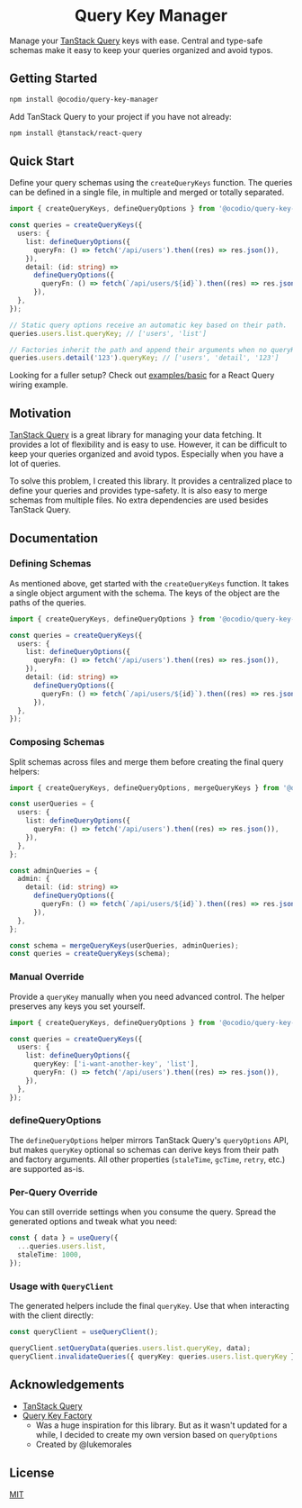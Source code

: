 <h1 align="center">Query Key Manager</h1>

Manage your [TanStack Query](https://tanstack.com/query/latest) keys with ease. Central and type-safe schemas make it easy to keep your queries organized and avoid typos.

## Getting Started

```bash
npm install @ocodio/query-key-manager
```

Add TanStack Query to your project if you have not already:

```bash
npm install @tanstack/react-query
```

## Quick Start

Define your query schemas using the `createQueryKeys` function. The queries can be defined in a single file, in multiple and merged or totally separated.

```ts
import { createQueryKeys, defineQueryOptions } from '@ocodio/query-key-manager';

const queries = createQueryKeys({
  users: {
    list: defineQueryOptions({
      queryFn: () => fetch('/api/users').then((res) => res.json()),
    }),
    detail: (id: string) =>
      defineQueryOptions({
        queryFn: () => fetch(`/api/users/${id}`).then((res) => res.json()),
      }),
  },
});

// Static query options receive an automatic key based on their path.
queries.users.list.queryKey; // ['users', 'list']

// Factories inherit the path and append their arguments when no queryKey is provided.
queries.users.detail('123').queryKey; // ['users', 'detail', '123']
```

Looking for a fuller setup? Check out [examples/basic](./examples/basic/README.md) for a React Query wiring example.

## Motivation

[TanStack Query](https://tanstack.com/query/latest) is a great library for managing your data fetching. It provides a lot of flexibility and is easy to use. However, it can be difficult to keep your queries organized and avoid typos. Especially when you have a lot of queries.

To solve this problem, I created this library. It provides a centralized place to define your queries and provides type-safety. It is also easy to merge schemas from multiple files. No extra dependencies are used besides TanStack Query.

## Documentation

### Defining Schemas

As mentioned above, get started with the `createQueryKeys` function. It takes a single object argument with the schema. The keys of the object are the paths of the queries.

```ts
import { createQueryKeys, defineQueryOptions } from '@ocodio/query-key-manager';

const queries = createQueryKeys({
  users: {
    list: defineQueryOptions({
      queryFn: () => fetch('/api/users').then((res) => res.json()),
    }),
    detail: (id: string) =>
      defineQueryOptions({
        queryFn: () => fetch(`/api/users/${id}`).then((res) => res.json()),
      }),
  },
});
```

### Composing Schemas

Split schemas across files and merge them before creating the final query helpers:

```ts
import { createQueryKeys, defineQueryOptions, mergeQueryKeys } from '@ocodio/query-key-manager';

const userQueries = {
  users: {
    list: defineQueryOptions({
      queryFn: () => fetch('/api/users').then((res) => res.json()),
    }),
  },
};

const adminQueries = {
  admin: {
    detail: (id: string) =>
      defineQueryOptions({
        queryFn: () => fetch(`/api/users/${id}`).then((res) => res.json()),
      }),
  },
};

const schema = mergeQueryKeys(userQueries, adminQueries);
const queries = createQueryKeys(schema);
```

### Manual Override

Provide a `queryKey` manually when you need advanced control. The helper preserves any keys you set yourself.

```ts
import { createQueryKeys, defineQueryOptions } from '@ocodio/query-key-manager';

const queries = createQueryKeys({
  users: {
    list: defineQueryOptions({
      queryKey: ['i-want-another-key', 'list'],
      queryFn: () => fetch('/api/users').then((res) => res.json()),
    }),
  },
});
```

### defineQueryOptions

The `defineQueryOptions` helper mirrors TanStack Query's `queryOptions` API, but makes `queryKey` optional so schemas can derive keys from their path and factory arguments. All other properties (`staleTime`, `gcTime`, `retry`, etc.) are supported as-is.

### Per-Query Override

You can still override settings when you consume the query. Spread the generated options and tweak what you need:

```ts
const { data } = useQuery({
  ...queries.users.list,
  staleTime: 1000,
});
```

### Usage with `QueryClient`

The generated helpers include the final `queryKey`. Use that when interacting with the client directly:

```ts
const queryClient = useQueryClient();

queryClient.setQueryData(queries.users.list.queryKey, data);
queryClient.invalidateQueries({ queryKey: queries.users.list.queryKey });
```

## Acknowledgements

- [TanStack Query](https://tanstack.com/query/latest)
- [Query Key Factory](https://github.com/lukemorales/query-key-factory)
  - Was a huge inspiration for this library. But as it wasn't updated for a while, I decided to create my own version based on `queryOptions`
  - Created by @lukemorales

## License

[MIT](./LICENSE)
